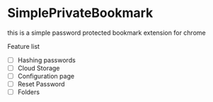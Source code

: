 # SimplePrivateBookmark

this is a simple password protected bookmark extension for chrome

Feature list

* [ ]  Hashing passwords
* [ ]  Cloud Storage
* [ ]  Configuration page
* [ ]  Reset Password
* [ ]  Folders

